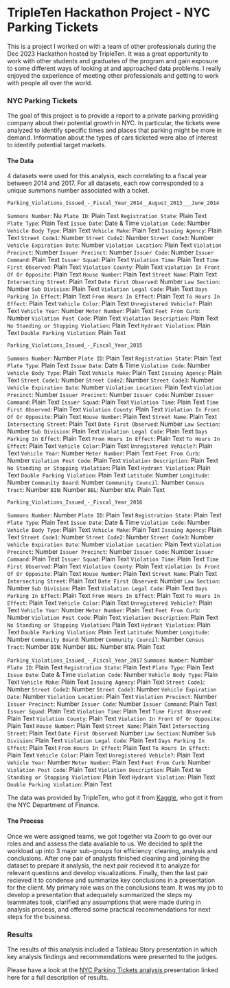 # TripleTen Hackathon Project - NYC Parking Tickets

This is a project I worked on with a team of other professionals during the Dec 2023 Hackathon hosted by TripleTen. It was a great opportunity to work with other students and graduates of the program and gain exposure to some different ways of looking at and approached data problems. I really enjoyed the experience of meeting other professionals and getting to work with people all over the world.

### NYC Parking Tickets

The goal of this project is to provide a report to a private parking providing company about their potential growth in NYC. In particular, the tickets were analyzed to identify specific times and places that parking might be more in demand. Information about the types of cars ticketed were also of interest to identify potential target markets.

#### The Data

4 datasets were used for this analysis, each correlating to a fiscal year between 2014 and 2017. For all datasets, each row corresponded to a unique summons number associated with a ticket.


`Parking_Violations_Issued_-_Fiscal_Year_2014__August_2013___June_2014` 

`Summons Number`: Nu 
`Plate ID`: Plain Text
`Registration State`: Plain Text
`Plate Type`: Plain Text
`Issue Date`: Date & Time
`Violation Code`: Number
`Vehicle Body Type`: Plain Text
`Vehicle Make`: Plain Text
`Issuing Agency`: Plain Text
`Street Code1`: Number
`Street Code2`: Number
`Street Code3`: Number
`Vehicle Expiration Date`: Number
`Violation Location`: Plain Text
`Violation Precinct`: Number
`Issuer Precinct`: Number
`Issuer Code`: Number
`Issuer Command`: Plain Text
`Issuer Squad`: Plain Text
`Violation Time`: Plain Text
`Time First Observed`: Plain Text
`Violation County`: Plain Text
`Violation In Front Of Or Opposite`: Plain Text
`House Number`: Plain Text
`Street Name`: Plain Text
`Intersecting Street`: Plain Text
`Date First Observed`: Number
`Law Section`: Number
`Sub Division`: Plain Text
`Violation Legal Code`: Plain Text
`Days Parking In Effect`: Plain Text
`From Hours In Effect`: Plain Text
`To Hours In Effect`: Plain Text
`Vehicle Color`: Plain Text
`Unregistered Vehicle?`: Plain Text
`Vehicle Year`: Number
`Meter Number`: Plain Text
`Feet From Curb`: Number
`Violation Post Code`: Plain Text
`Violation Description`: Plain Text
`No Standing or Stopping Violation`: Plain Text
`Hydrant Violation`: Plain Text
`Double Parking Violation`: Plain Text


`Parking_Violations_Issued_-_Fiscal_Year_2015`

`Summons Number`: Number
`Plate ID`: Plain Text
`Registration State`: Plain Text
`Plate Type`: Plain Text
`Issue Date`: Date & Time
`Violation Code`: Number
`Vehicle Body Type`: Plain Text
`Vehicle Make`: Plain Text
`Issuing Agency`: Plain Text
`Street Code1`: Number
`Street Code2`: Number
`Street Code3`: Number
`Vehicle Expiration Date`: Number
`Violation Location`: Plain Text
`Violation Precinct`: Number
`Issuer Precinct`: Number
`Issuer Code`: Number
`Issuer Command`: Plain Text
`Issuer Squad`: Plain Text
`Violation Time`: Plain Text
`Time First Observed`: Plain Text
`Violation County`: Plain Text
`Violation In Front Of Or Opposite`: Plain Text
`House Number`: Plain Text
`Street Name`: Plain Text
`Intersecting Street`: Plain Text
`Date First Observed`: Number
`Law Section`: Number
`Sub Division`: Plain Text
`Violation Legal Code`: Plain Text
`Days Parking In Effect`: Plain Text
`From Hours In Effect`: Plain Text
`To Hours In Effect`: Plain Text
`Vehicle Color`: Plain Text
`Unregistered Vehicle?`: Plain Text
`Vehicle Year`: Number
`Meter Number`: Plain Text
`Feet From Curb`: Number
`Violation Post Code`: Plain Text
`Violation Description`: Plain Text
`No Standing or Stopping Violation`: Plain Text
`Hydrant Violation`: Plain Text
`Double Parking Violation`: Plain Text
`Latitude`: Number
`Longitude`: Number
`Community Board`: Number
`Community Council`: Number
`Census Tract`: Number
`BIN`: Number
`BBL`: Number
`NTA`: Plain Text


`Parking_Violations_Issued_-_Fiscal_Year_2016`

`Summons Number`: Number
`Plate ID`: Plain Text
`Registration State`: Plain Text
`Plate Type`: Plain Text
`Issue Date`: Date & Time
`Violation Code`: Number
`Vehicle Body Type`: Plain Text
`Vehicle Make`: Plain Text
`Issuing Agency`: Plain Text
`Street Code1`: Number
`Street Code2`: Number
`Street Code3`: Number
`Vehicle Expiration Date`: Number
`Violation Location`: Plain Text
`Violation Precinct`: Number
`Issuer Precinct`: Number
`Issuer Code`: Number
`Issuer Command`: Plain Text
`Issuer Squad`: Plain Text
`Violation Time`: Plain Text
`Time First Observed`: Plain Text
`Violation County`: Plain Text
`Violation In Front Of Or Opposite`: Plain Text
`House Number`: Plain Text
`Street Name`: Plain Text
`Intersecting Street`: Plain Text
`Date First Observed`: Number
`Law Section`: Number
`Sub Division`: Plain Text
`Violation Legal Code`: Plain Text
`Days Parking In Effect`: Plain Text
`From Hours In Effect`: Plain Text
`To Hours In Effect`: Plain Text
`Vehicle Color`: Plain Text
`Unregistered Vehicle?`: Plain Text
`Vehicle Year`: Number
`Meter Number`: Plain Text
`Feet From Curb`: Number
`Violation Post Code`: Plain Text
`Violation Description`: Plain Text
`No Standing or Stopping Violation`: Plain Text
`Hydrant Violation`: Plain Text
`Double Parking Violation`: Plain Text
`Latitude`: Number
`Longitude`: Number
`Community Board`: Number
`Community Council`: Number
`Census Tract`: Number
`BIN`: Number
`BBL`: Number
`NTA`: Plain Text

`Parking_Violations_Issued_-_Fiscal_Year_2017`
`Summons Number`: Number
`Plate ID`: Plain Text
`Registration State`: Plain Text
`Plate Type`: Plain Text
`Issue Date`: Date & Time
`Violation Code`: Number
`Vehicle Body Type`: Plain Text
`Vehicle Make`: Plain Text
`Issuing Agency`: Plain Text
`Street Code1`: Number
`Street Code2`: Number
`Street Code3`: Number
`Vehicle Expiration Date`: Number
`Violation Location`: Plain Text
`Violation Precinct`: Number
`Issuer Precinct`: Number
`Issuer Code`: Number
`Issuer Command`: Plain Text
`Issuer Squad`: Plain Text
`Violation Time`: Plain Text
`Time First Observed`: Plain Text
`Violation County`: Plain Text
`Violation In Front Of Or Opposite`: Plain Text
`House Number`: Plain Text
`Street Name`: Plain Text
`Intersecting Street`: Plain Text
`Date First Observed`: Number
`Law Section`: Number
`Sub Division`: Plain Text
`Violation Legal Code`: Plain Text
`Days Parking In Effect`: Plain Text
`From Hours In Effect`: Plain Text
`To Hours In Effect`: Plain Text
`Vehicle Color`: Plain Text
`Unregistered Vehicle?`: Plain Text
`Vehicle Year`: Number
`Meter Number`: Plain Text
`Feet From Curb`: Number
`Violation Post Code`: Plain Text
`Violation Description`: Plain Text
`No Standing or Stopping Violation`: Plain Text
`Hydrant Violation`: Plain Text
`Double Parking Violation`: Plain Text

The data was provided by TripleTen, who got it from [Kaggle](https://www.kaggle.com/datasets/new-york-city/nyc-parking-tickets), who got it from the NYC Department of Finance.


#### The Process

Once we were assigned teams, we got together via Zoom to go over our roles and and assess the data avaliable to us. We decided to split the workload up into 3 major sub-groups for efficiency: cleaning, analysis and conclusions. After one pair of analysts finished cleaning and joining the dataset to prepare it analysis, the next pair recieved it to analyze for relevant questions and develop visualizations. Finally, then the last pair recieved it to condense and summarize key conclusions in a presentation for the client. My primary role was on the conclusions team. It was my job to develop a presentation that adequately summarized the steps my teammates took, clarified any assumptions that were made during in analysis process, and offered some practical recommendations for next steps for the business.

### Results 

The results of this analysis included a Tableau Story presentation in which key analysis findings and recommendations were presented to the judges.

Please have a look at the [ NYC Parking Tickets analysis ](https://public.tableau.com/views/NYCParkingTickets_17079577730140/NYCParkingTickets?:language=en-US&:sid=&:display_count=n&:origin=viz_share_link) presentation linked here for a full description of results.
